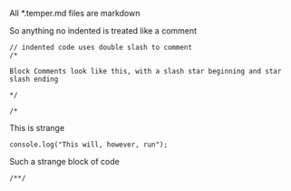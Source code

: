 All *.temper.md files are markdown

So anything no indented is treated like a comment

    // indented code uses double slash to comment
    /* 
    
    Block Comments look like this, with a slash star beginning and star slash ending
    
    */

    /*

This is strange

    console.log("This will, however, run");

Such a strange block of code

    /**/
